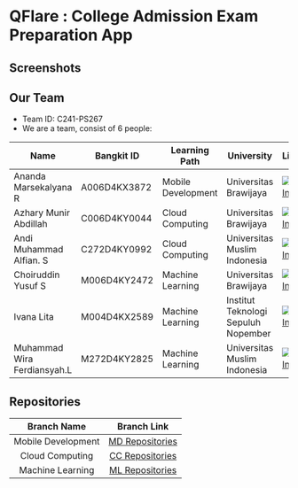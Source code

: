 # QFlare : College Admission Exam Preparation App
## Screenshots
## Our Team
* Team ID: C241-PS267
* We are a team, consist of 6 people:

| Name                        |  Bangkit ID   |   Learning Path    |     University                      | LinkedIn |
| ----------------------------| ------------- | ------------------ | -------------------------------     | -------- |
| Ananda Marsekalyana R       |  A006D4KX3872 | Mobile Development | Universitas Brawijaya               | [![LinkedIn](https://img.shields.io/badge/linkedin-%230077B5.svg?style=for-the-badge&logo=linkedin&logoColor=white)](https://www.linkedin.com/in/ananda-marsekalyana-a4746a232/) |
| Azhary Munir Abdillah       |  C006D4KY0044 | Cloud Computing    | Universitas Brawijaya               | [![LinkedIn](https://img.shields.io/badge/linkedin-%230077B5.svg?style=for-the-badge&logo=linkedin&logoColor=white)](https://www.linkedin.com/in/azhary-munir-abdillah/) |
| Andi Muhammad Alfian. S     |  C272D4KY0992 | Cloud Computing    | Universitas Muslim Indonesia        | [![LinkedIn](https://img.shields.io/badge/linkedin-%230077B5.svg?style=for-the-badge&logo=linkedin&logoColor=white)](https://www.linkedin.com/in/andiaalfiann/) |
| Choiruddin Yusuf S          |  M006D4KY2472 | Machine Learning   | Universitas Brawijaya               | [![LinkedIn](https://img.shields.io/badge/linkedin-%230077B5.svg?style=for-the-badge&logo=linkedin&logoColor=white)](https://www.linkedin.com/in/choiruddin-yusuf-setyawardhana/) |
| Ivana Lita                  |  M004D4KX2589 | Machine Learning   | Institut Teknologi Sepuluh Nopember | [![LinkedIn](https://img.shields.io/badge/linkedin-%230077B5.svg?style=for-the-badge&logo=linkedin&logoColor=white)](https://www.linkedin.com/in/ivanalita/) |
| Muhammad Wira Ferdiansyah.L |  M272D4KY2825 | Machine Learning   | Universitas Muslim Indonesia        | [![LinkedIn](https://img.shields.io/badge/linkedin-%230077B5.svg?style=for-the-badge&logo=linkedin&logoColor=white)](https://www.linkedin.com/in/wiraafrdiansyh/) |

## Repositories

|    Branch Name     |                                      Branch Link                                         |
| :----------------: | :--------------------------------------------------------------------------------------: |
| Mobile Development | [MD Repositories](hhttps://github.com/Capstone-Buddies/qflare-front-end.git)             |
|  Cloud Computing   | [CC Repositories](https://github.com/Capstone-Buddies/qflare-back-end.git)               |
|  Machine Learning  | [ML Repositories](https://github.com/Capstone-Buddies/Machine-Learning.git)              |
